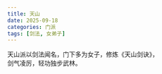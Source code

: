 ```yaml
---
title: 天山
date: 2025-09-18
categories: 门派
tags: [剑法, 女弟子]
---
```


天山派以剑法闻名，门下多为女子，修炼《天山剑诀》，  
剑气凌厉，轻功独步武林。

